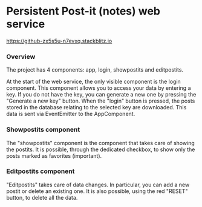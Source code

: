 # Persistent Post-it (notes) web service

https://github-zx5s5u-n7evxq.stackblitz.io

### Overview

The project has 4 components: app, login, showpostits and editpostits.

At the start of the web service, the only visible component is the login component. This component allows you to access your data by entering a key. If you do not have the key, you can generate a new one by pressing the "Generate a new key" button. When the "login" button is pressed, the posts stored in the database relating to the selected key are downloaded. This data is sent via EventEmitter to the AppComponent.

### Showpostits component

The "showpostits" component is the component that takes care of showing the postits. It is possible, through the dedicated checkbox, to show only the posts marked as favorites (important).

### Editpostits component

"Editpostits" takes care of data changes. In particular, you can add a new postit or delete an existing one. It is also possible, using the red "RESET" button, to delete all the data.
